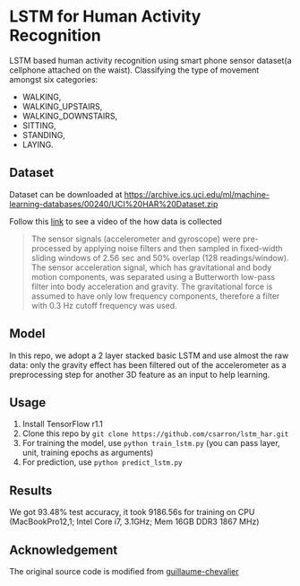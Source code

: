 
# LSTM for Human Activity Recognition

LSTM based human activity recognition using smart phone sensor dataset(a cellphone attached on the waist).
Classifying the type of movement amongst six categories:
- WALKING,
- WALKING_UPSTAIRS,
- WALKING_DOWNSTAIRS,
- SITTING,
- STANDING,
- LAYING.


## Dataset

Dataset can be downloaded at https://archive.ics.uci.edu/ml/machine-learning-databases/00240/UCI%20HAR%20Dataset.zip

Follow this [link](https://youtu.be/XOEN9W05_4A) to see a video of the how data is collected

> The sensor signals (accelerometer and gyroscope) were pre-processed by applying noise filters and then
sampled in fixed-width sliding windows of 2.56 sec and 50% overlap (128 readings/window).
The sensor acceleration signal, which has gravitational and body motion components, was separated using a
Butterworth low-pass filter into body acceleration and gravity. The gravitational force is assumed
to have only low frequency components, therefore a filter with 0.3 Hz cutoff frequency was used.

## Model
In this repo, we adopt a 2 layer stacked basic LSTM and use almost the raw data: only the gravity effect has been
filtered out of the accelerometer as a preprocessing step for another 3D feature as an input to help learning.

## Usage
1. Install TensorFlow r1.1
2. Clone this repo by `git clone https://github.com/csarron/lstm_har.git`
3. For training the model, use `python train_lstm.py` (you can pass layer, unit, training epochs as arguments)
4. For prediction, use `python predict_lstm.py`

## Results 

We got 93.48% test accuracy, it took 9186.56s for training on CPU
(MacBookPro12,1; Intel Core i7, 3.1GHz; Mem 16GB DDR3 1867 MHz)


## Acknowledgement
The original source code is modified from
[guillaume-chevalier](https://github.com/guillaume-chevalier/LSTM-Human-Activity-Recognition)
